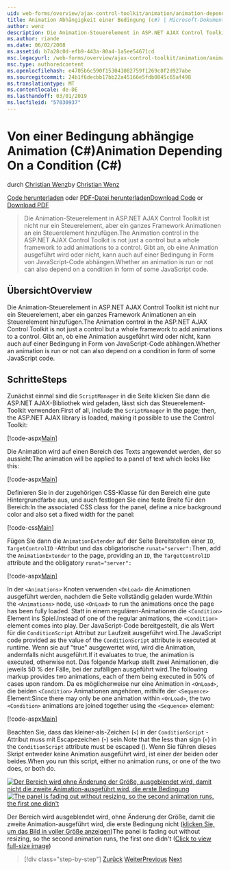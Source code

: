 ```yaml
---
uid: web-forms/overview/ajax-control-toolkit/animation/animation-depending-on-a-condition-cs
title: Animation Abhängigkeit einer Bedingung (c#) | Microsoft-Dokumentation
author: wenz
description: Die Animation-Steuerelement in ASP.NET AJAX Control Toolkit ist nicht nur ein Steuerelement, aber ein ganzes Framework Animationen an ein Steuerelement hinzufügen. Gibt an, ob eine Animation zu ist...
ms.author: riande
ms.date: 06/02/2008
ms.assetid: b7a28c0d-efb9-443a-80a4-1a5ee54671cd
msc.legacyurl: /web-forms/overview/ajax-control-toolkit/animation/animation-depending-on-a-condition-cs
msc.type: authoredcontent
ms.openlocfilehash: e4705b6c590f153043082759f1269c8f2d927abe
ms.sourcegitcommit: 24b1f6decbb17bb22a45166e5fdb0845c65af498
ms.translationtype: MT
ms.contentlocale: de-DE
ms.lasthandoff: 03/01/2019
ms.locfileid: "57030937"
---
```

<a name="animation-depending-on-a-condition-c"></a><span data-ttu-id="fe5dc-104">Von einer Bedingung abhängige Animation (C#)</span><span class="sxs-lookup"><span data-stu-id="fe5dc-104">Animation Depending On a Condition (C#)</span></span>
====================
<span data-ttu-id="fe5dc-105">durch [Christian Wenz](https://github.com/wenz)</span><span class="sxs-lookup"><span data-stu-id="fe5dc-105">by [Christian Wenz](https://github.com/wenz)</span></span>

<span data-ttu-id="fe5dc-106">[Code herunterladen](http://download.microsoft.com/download/f/9/a/f9a26acd-8df4-4484-8a18-199e4598f411/Animation4.cs.zip) oder [PDF-Datei herunterladen](http://download.microsoft.com/download/6/7/1/6718d452-ff89-4d3f-a90e-c74ec2d636a3/animation4CS.pdf)</span><span class="sxs-lookup"><span data-stu-id="fe5dc-106">[Download Code](http://download.microsoft.com/download/f/9/a/f9a26acd-8df4-4484-8a18-199e4598f411/Animation4.cs.zip) or [Download PDF](http://download.microsoft.com/download/6/7/1/6718d452-ff89-4d3f-a90e-c74ec2d636a3/animation4CS.pdf)</span></span>

> <span data-ttu-id="fe5dc-107">Die Animation-Steuerelement in ASP.NET AJAX Control Toolkit ist nicht nur ein Steuerelement, aber ein ganzes Framework Animationen an ein Steuerelement hinzufügen.</span><span class="sxs-lookup"><span data-stu-id="fe5dc-107">The Animation control in the ASP.NET AJAX Control Toolkit is not just a control but a whole framework to add animations to a control.</span></span> <span data-ttu-id="fe5dc-108">Gibt an, ob eine Animation ausgeführt wird oder nicht, kann auch auf einer Bedingung in Form von JavaScript-Code abhängen.</span><span class="sxs-lookup"><span data-stu-id="fe5dc-108">Whether an animation is run or not can also depend on a condition in form of some JavaScript code.</span></span>


## <a name="overview"></a><span data-ttu-id="fe5dc-109">Übersicht</span><span class="sxs-lookup"><span data-stu-id="fe5dc-109">Overview</span></span>

<span data-ttu-id="fe5dc-110">Die Animation-Steuerelement in ASP.NET AJAX Control Toolkit ist nicht nur ein Steuerelement, aber ein ganzes Framework Animationen an ein Steuerelement hinzufügen.</span><span class="sxs-lookup"><span data-stu-id="fe5dc-110">The Animation control in the ASP.NET AJAX Control Toolkit is not just a control but a whole framework to add animations to a control.</span></span> <span data-ttu-id="fe5dc-111">Gibt an, ob eine Animation ausgeführt wird oder nicht, kann auch auf einer Bedingung in Form von JavaScript-Code abhängen.</span><span class="sxs-lookup"><span data-stu-id="fe5dc-111">Whether an animation is run or not can also depend on a condition in form of some JavaScript code.</span></span>

## <a name="steps"></a><span data-ttu-id="fe5dc-112">Schritte</span><span class="sxs-lookup"><span data-stu-id="fe5dc-112">Steps</span></span>

<span data-ttu-id="fe5dc-113">Zunächst einmal sind die `ScriptManager` in die Seite klicken Sie dann die ASP.NET AJAX-Bibliothek wird geladen, lässt sich das Steuerelement-Toolkit verwenden:</span><span class="sxs-lookup"><span data-stu-id="fe5dc-113">First of all, include the `ScriptManager` in the page; then, the ASP.NET AJAX library is loaded, making it possible to use the Control Toolkit:</span></span>

[!code-aspx[Main](animation-depending-on-a-condition-cs/samples/sample1.aspx)]

<span data-ttu-id="fe5dc-114">Die Animation wird auf einen Bereich des Texts angewendet werden, der so aussieht:</span><span class="sxs-lookup"><span data-stu-id="fe5dc-114">The animation will be applied to a panel of text which looks like this:</span></span>

[!code-aspx[Main](animation-depending-on-a-condition-cs/samples/sample2.aspx)]

<span data-ttu-id="fe5dc-115">Definieren Sie in der zugehörigen CSS-Klasse für den Bereich eine gute Hintergrundfarbe aus, und auch festlegen Sie eine feste Breite für den Bereich:</span><span class="sxs-lookup"><span data-stu-id="fe5dc-115">In the associated CSS class for the panel, define a nice background color and also set a fixed width for the panel:</span></span>

[!code-css[Main](animation-depending-on-a-condition-cs/samples/sample3.css)]

<span data-ttu-id="fe5dc-116">Fügen Sie dann die `AnimationExtender` auf der Seite Bereitstellen einer `ID`, `TargetControlID` -Attribut und das obligatorische `runat="server":`</span><span class="sxs-lookup"><span data-stu-id="fe5dc-116">Then, add the `AnimationExtender` to the page, providing an `ID`, the `TargetControlID` attribute and the obligatory `runat="server":`</span></span>

[!code-aspx[Main](animation-depending-on-a-condition-cs/samples/sample4.aspx)]

<span data-ttu-id="fe5dc-117">In der `<Animations>` Knoten verwenden `<OnLoad>` die Animationen ausgeführt werden, nachdem die Seite vollständig geladen wurde.</span><span class="sxs-lookup"><span data-stu-id="fe5dc-117">Within the `<Animations>` node, use `<OnLoad>` to run the animations once the page has been fully loaded.</span></span> <span data-ttu-id="fe5dc-118">Statt in einem regulären-Animationen die `<Condition>` Element ins Spiel.</span><span class="sxs-lookup"><span data-stu-id="fe5dc-118">Instead of one of the regular animations, the `<Condition>` element comes into play.</span></span> <span data-ttu-id="fe5dc-119">Der JavaScript-Code bereitgestellt, die als Wert für die `ConditionScript` Attribut zur Laufzeit ausgeführt wird.</span><span class="sxs-lookup"><span data-stu-id="fe5dc-119">The JavaScript code provided as the value of the `ConditionScript` attribute is executed at runtime.</span></span> <span data-ttu-id="fe5dc-120">Wenn sie auf "true" ausgewertet wird, wird die Animation, andernfalls nicht ausgeführt.</span><span class="sxs-lookup"><span data-stu-id="fe5dc-120">If it evaluates to true, the animation is executed, otherwise not.</span></span> <span data-ttu-id="fe5dc-121">Das folgende Markup stellt zwei Animationen, die jeweils 50 % der Fälle, bei der zufälligen ausgeführt wird.</span><span class="sxs-lookup"><span data-stu-id="fe5dc-121">The following markup provides two animations, each of them being executed in 50% of cases upon random.</span></span> <span data-ttu-id="fe5dc-122">Da es möglicherweise nur eine Animation in `<OnLoad>`, die beiden `<Condition>` Animationen angehören, mithilfe der `<Sequence>` Element:</span><span class="sxs-lookup"><span data-stu-id="fe5dc-122">Since there may only be one animation within `<OnLoad>`, the two `<Condition>` animations are joined together using the `<Sequence>` element:</span></span>

[!code-aspx[Main](animation-depending-on-a-condition-cs/samples/sample5.aspx)]

<span data-ttu-id="fe5dc-123">Beachten Sie, dass das kleiner-als-Zeichen (`<`) in der `ConditionScript` -Attribut muss mit Escapezeichen (-) sein.</span><span class="sxs-lookup"><span data-stu-id="fe5dc-123">Note that the less than sign (`<`) in the `ConditionScript` attribute must be escaped ().</span></span> <span data-ttu-id="fe5dc-124">Wenn Sie führen dieses Skript entweder keine Animation ausgeführt wird, ist einer der beiden oder beides.</span><span class="sxs-lookup"><span data-stu-id="fe5dc-124">When you run this script, either no animation runs, or one of the two does, or both do.</span></span>


<span data-ttu-id="fe5dc-125">[![Der Bereich wird ohne Änderung der Größe, ausgeblendet wird, damit nicht die zweite Animation-ausgeführt wird, die erste Bedingung](animation-depending-on-a-condition-cs/_static/image2.png)](animation-depending-on-a-condition-cs/_static/image1.png)</span><span class="sxs-lookup"><span data-stu-id="fe5dc-125">[![The panel is fading out without resizing, so the second animation runs, the first one didn't](animation-depending-on-a-condition-cs/_static/image2.png)](animation-depending-on-a-condition-cs/_static/image1.png)</span></span>

<span data-ttu-id="fe5dc-126">Der Bereich wird ausgeblendet wird, ohne Änderung der Größe, damit die zweite Animation-ausgeführt wird, die erste Bedingung nicht ([klicken Sie, um das Bild in voller Größe anzeigen](animation-depending-on-a-condition-cs/_static/image3.png))</span><span class="sxs-lookup"><span data-stu-id="fe5dc-126">The panel is fading out without resizing, so the second animation runs, the first one didn't ([Click to view full-size image](animation-depending-on-a-condition-cs/_static/image3.png))</span></span>

> [!div class="step-by-step"]
> <span data-ttu-id="fe5dc-127">[Zurück](executing-several-animations-after-each-other-cs.md)
> [Weiter](picking-one-animation-out-of-a-list-cs.md)</span><span class="sxs-lookup"><span data-stu-id="fe5dc-127">[Previous](executing-several-animations-after-each-other-cs.md)
[Next](picking-one-animation-out-of-a-list-cs.md)</span></span>
